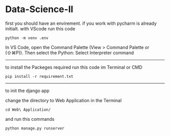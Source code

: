 # Data-Science-II

first you should have an envirement. if you work with pycharm is already initialt. with VScode run this code

```
python -m venv .env
```
In VS Code, open the Command Palette (View > Command Palette or (⇧⌘P)). Then select the Python: Select Interpreter command

---
to install the Packeges required run this code im Terminal or CMD

```
pip install -r requirement.txt
```
---
to init the django app

change the directory to Web Application in the Terminal

```
cd Web\ Application/
```
and run this commands
```
python manage.py runserver
```
